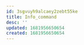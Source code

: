```yaml
---
id: 3sgvuyh9alcaey2zebt55ke
title: Info_command
desc: ''
updated: 1681956650654
created: 1681956650654
---
```

